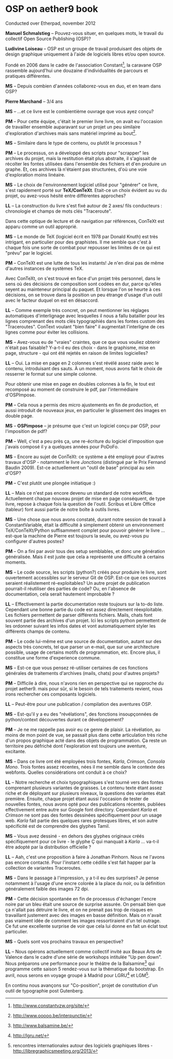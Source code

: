 # OSP on aether9 book

Conducted over Etherpad, november 2012


**Manuel Schmalstieg** – Pouvez-vous situer, en quelques mots, le travail du collectif Open Source Publishing (OSP)?

**Ludivine Loiseau** – OSP est un groupe de travail produisant des objets de design graphique uniquement à l'aide de logiciels libres et/ou open source.

Fondé en 2006 dans le cadre de l'association Constant[^constant], la caravane OSP rassemble aujourd'hui une douzaine d'individualités de parcours et pratiques différentes.

[^constant]: http://www.constantvzw.org/site/

**MS** – Depuis combien d'années collaborez-vous en duo, et en team dans OSP?

**Pierre Marchand** – 3/4 ans 

**MS** – ...et ce livre est le combientième ouvrage que vous ayez conçu? 

**PM** – Pour cette équipe, c'était le premier livre livre, on avait eu l'occasion de travailler ensemble auparavant sur un projet un peu similaire d'exploration d'archives mais sans matériel imprimé au bout[^interpunctie].

**MS** – Similaire dans le type de contenu, ou plutôt le processus ?

**PM** – Le processus, on a développé des scripts pour "scrapper" les archives du projet, mais la restitution était plus abstraite, il s'agissait de récolter les fontes utilisées dans l'ensemble des fichiers et d'en produire un graphe. Et, ces archives là n'étaient pas structurées, d'où une voie d'exploration moins linéaire.

**MS** – Le choix de l'environnement logiciel utilisé pour "générer" ce livre, s'est rapidement porté sur **TeX/ConTeXt**. Etait-ce un choix évident au vu du projet, ou avez-vous hésité entre différentes approches?

**LL** – La construction du livre s'est fixé autour de 2 axes/ fils conducteurs : chronologie et champs de mots clés "Traceroute".

Dans cette optique de lecture et de navigation par références, ConTeXt est apparu comme un outil approprié.

**MS** – Le monde de TeX (logiciel écrit en 1978 par Donald Knuth) est très intrigant, en particulier pour des graphistes. Il me semble que c'est à chaque fois une sorte de combat pour repousser les limites de ce qui est "prévu" par le logiciel.

**PM** – ConTeXt est une lutte de tous les instants! Je n'en dirai pas de même d'autres instances de systèmes TeX. 

Avec ConTeXt, on s'est trouvé en face d'un projet très personnel, dans le sens où des décisions de composition sont codées en dur, parce qu'elles seyent au mainteneur principal du paquet. Et lorsque l'on se heurte à ces décisions, on se trouve dans la position un peu étrange d'usage d'un outil avec le facteur duquel on est en désaccord.

**LL** – Comme exemple très concret, on peut mentionner les réglages automatiques d'interlignage avec lesquelles il nous a fallu batailler pour les lignes comprenant des mots clés typographiés dans les fontes custom des "Traceroutes". ConText voulant "bien faire" il augmentait l'interligne de ces lignes comme pour éviter les collisions.

**MS** – Avez-vous eu de "vraies" craintes, que ce que vous vouliez obtenir n'était pas faisable? Y-a-t-il eu des choix - dans le graphisme, mise en page, structure - qui ont été rejetés en raison de limites logicielles?

**LL** – Oui. La mise en page en 2 colonnes s'est révélé assez raide avec le contenu, introduisant des sauts. À un moment, nous avons fait le choix de resserrer le format sur une simple colonne.

Pour obtenir une mise en page en doubles colonnes à la fin, le tout est recomposé au moment de construire le pdf, par l'intermédiaire d'OSPImpose. 

**PM** – Cela nous a permis des micro ajustements en fin de production, et aussi introduit de nouveaux jeux, en particulier le glissement des images en double page.

**MS** – **OSPimpose** – je présume que c'est un logiciel conçu par OSP, pour l'imposition de pdf?

**PM** – Well, c'est a peu près ça, une re-écriture du logiciel d'imposition que j'avais composé il y a quelques années pour PoDoFo.

**MS** – Encore au sujet de ConTeXt: ce système a été employé pour d'autres travaux d'OSP - notamment le livre *Jonctions* (distingué par le Prix Fernand Baudin 2009). Est-ce actuellement un "outil de base" principal au sein d'OSP?

**PM** – C'est plutôt une plongée initiatique :)

**LL** – Mais ce n'est pas encore devenu un standard de notre workflow. Actuellement chaque nouveau projet de mise en page conséquent, de type livre, repose à chaque fois la question de l'outil. Scribus et Libre Office (tableur) font aussi partie de notre boîte à outils livres.

**MS** – Une chose que nous avons constaté, durant notre session de travail à ConstantVariable, était la difficulté à simplement obtenir un environnement TeX/ConTeXt/Python suffisamment complet pour pouvoir générer le livre ... est-que la machine de Pierre est toujours la seule, ou avez-vous pu configurer d'autres postes?

**PM** – On a fini par avoir tous des setup semblables, et donc une génération généralisée. Mais il est juste que cela a représenté une difficulté à certains moments.

**MS** – Le code source, les scripts (python?) créés pour produire le livre, sont ouvertement accessibles sur le serveur Git de OSP. Est-ce que ces sources seraient réalistement ré-exploitables? Un autre projet de publication pourrait-il réutiliser des parties de code? Ou, en l'absence de documentation, cela serait hautement improbable ?

**LL** – Effectivement la partie documentation reste toujours sur la to-do liste.
Cependant une bonne partie du code est assez directement réexploitable. Les fichiers permettent de parser différents fichiers. Mails, chats font souvent partie des archives d'un projet. Ici les scripts python permettent de les ordonner suivant les infos dates et vont automatiquement styler les différents champs de contenu.

**PM** – Le code lui-même est une source de documentation, autant sur des aspects très concrets, tel que parser un e-mail, que sur une architecture possible, usage de certains motifs de programmation, etc. Encore plus, il constitue une forme d'experience commune.

**MS** – Est-ce que vous pensez ré-utiliser certaines de ces fonctions générales de traitements d'archives (mails, chats) pour d'autres projets?

**PM** – Difficile à dire, nous n'avons rien en perspective qui se rapproche du projet aether9. mais pour sûr, si le besoin de tels traitements revient, nous irons rechercher ces composants logiciels. 

**LL** – Peut-être pour une publication / compilation des aventures OSP.

**MS** – Est-qu'il y a eu des "révélations", des fonctions insoupçonnées de python/context découvertes durant ce développement?

**PM** – Je ne me rappelle pas avoir eu ce genre de plaisir. La révélation, au moins de mon point de vue, se passait plus dans cette articulation très riche d'un propos graphique acté dans des objets de programmation. Ça reste un territoire peu défriché dont l'exploration est toujours une aventure, excitante.

**MS** – Dans ce livre ont été employées trois fontes, *Karla*, *Crimson*, *Consola Mono*. Trois fontes assez récentes, nées il me semble dans le contexte des webfonts. Quelles considérations ont conduit à ce choix?

**LL** – Notre recherche et choix typographiques s'est tourné vers des fontes comprenant plusieurs variantes de graisses. Le contenu texte étant assez riche et de déployant sur plusieurs niveaux, la questions des variantes était première.
Ensuite, chaque projet étant aussi l'occasion de tester de nouvelles fontes, nous avons opté pour des publications récentes, publiées effectivement entre autre sur Google font directory.
Cependant *Karla* et *Crimson* ne sont pas des fontes dessinées spécifiquement pour un usage web. *Karla* fait partie des quelques rares grotesques libres, et son autre spécificité est de comprendre des glyphes Tamil.

**MS** – Vous avez dessiné - en dehors des glyphes originaux créés spécifiquement pour ce livre - le glyphe Ç qui manquait à *Karla* ... va-t-il être adopté par la distribution officielle ?

**LL** – Aah, c'est une proposition à faire à Jonathan Pinhorn. Nous ne l'avons pas encore contacté. Pour l'instant cette cédille s'est fait happer par la collection de variantes Traceroutes.

**MS** – Dans le passage à l'impression, y a t-il eu des surprises? Je pense notamment à l'usage d'une encre colorée à la place du noir, ou la définition généralement faible des images 72 dpi.

**PM** – Cette décision spontanée en fin de processus d'échanger l'encre noire par un bleu était une source de surprise assurée. On pensait bien que ça n'allait pas détruire le livre, et on ne prenait pas trop de risques en travaillant justement avec des images en basse définition. Mais on n'avait pas vraiment idée de comment les images ressortiraient d'un tel outrage. Ce fut une excellente surprise de voir que cela lui donne en fait un éclat tout particulier.

**MS** – Quels sont vos prochains travaux en perspective?

**LL** – Nous opérons actuellement comme collectif invité aux Beaux Arts de Valence dans le cadre d'une série de workshops intitulée "Up pen down".
Nous préparons une performance pour le théâtre de la Balsamine[^balsamine] qui programme cette saison 5 rendez-vous sur la thématique du bootstrap.
En avril, nous serons en voyage groupé à Madrid pour LGRU[^lgru] et LGM[^LGM].

En continu nous avançons sur "Co-position", projet de constitution d'un outil de typographie post Gutenberg. 

[^interpunctie]: http://www.ooooo.be/interpunctie/

[^balsamine]: http://www.balsamine.be/

[^lgru]: http://lgru.net/

[^LGM]: rencontres internationales autour des logiciels graphiques libres - http://libregraphicsmeeting.org/2013/